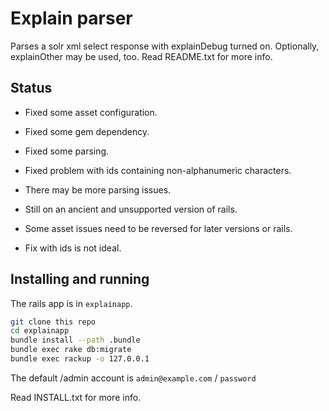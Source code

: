 # Explain parser

Parses a solr xml select response with explainDebug turned on.  Optionally, explainOther may be used, too. Read README.txt for more info.

## Status

* Fixed some asset configuration.
* Fixed some gem dependency.
* Fixed some parsing.
* Fixed problem with ids containing non-alphanumeric characters.

* There may be more parsing issues.
* Still on an ancient and unsupported version of rails.
* Some asset issues need to be reversed for later versions or rails.
* Fix with ids is not ideal.

## Installing and running

The rails app is in `explainapp`.

```bash
git clone this repo
cd explainapp
bundle install --path .bundle
bundle exec rake db:migrate
bundle exec rackup -o 127.0.0.1
```

The default /admin account is `admin@example.com` / `password`

Read INSTALL.txt for more info.
